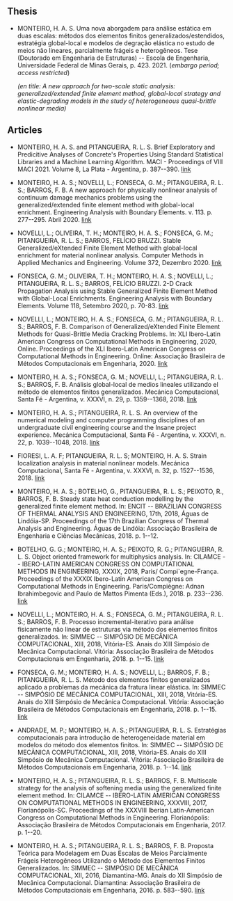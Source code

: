 
## Thesis

- MONTEIRO, H. A. S. Uma nova aborgadem para análise estática em duas escalas: métodos dos elementos finitos generalizados/estendidos, estratégia global-local e modelos de degração elástica no estudo de meios não lineares, parcialmente frágeis e heterogêneos.  Tese (Doutorado em Engenharia de Estruturas) -- Escola de Engenharia, Universidade Federal de Minas Gerais, p. 423. 2021. (_embargo period; access restricted_)

    _(en title: A new approach for two-scale static analysis: generalized/extended finite element method, global-local strategy and elastic-degrading models in the study of heterogeneous quasi-brittle nonlinear media)_

## Articles

- MONTEIRO, H. A. S. and PITANGUEIRA, R. L. S. Brief Exploratory and Predicitive Analyses of Concrete's Properties Using Standard Statistical Libraries and a Machine Learning Algorithm. MACI - Proceedings of VIII MACI 2021. Volume 8, La Plata - Argentina, p. 387--390. [link](https://asamaci.org.ar/wp-content/uploads/2021/07/MACI-Vol-8-2021.pdf)

-  MONTEIRO, H. A. S.; NOVELLI, L.; FONSECA, G. M.; PITANGUEIRA, R. L. S.; BARROS, F. B. A new approach for physically nonlinear analysis of continuum damage mechanics problems using the generalized/extended finite element method with global-local enrichment. Engineering Analysis with Boundary Elements. v. 113. p. 277--295. Abril 2020. [link](https://doi.org/10.1016/j.enganabound.2019.12.015)
	
-  NOVELLI, L.; OLIVEIRA, T. H.; MONTEIRO, H. A. S.; FONSECA, G. M.; PITANGUEIRA, R. L. S.; BARROS, FELÍCIO BRUZZI. Stable Generalized/eXtended Finite Element Method with global-local enrichment for material nonlinear analysis. Computer Methods in Applied Mechanics and Engineering. Volume 372, Dezembro 2020. [link](https://doi.org/10.1016/j.cma.2020.113429)
	
-  FONSECA, G. M.; OLIVEIRA, T. H.; MONTEIRO, H. A. S.; NOVELLI, L.; PITANGUEIRA, R. L. S.; BARROS, FELÍCIO BRUZZI. 2-D Crack Propagation Analysis using Stable Generalized Finite Element Method with Global-Local Enrichments. Engineering Analysis with Boundary Elements. Volume 118, Setembro 2020, p. 70-83. [link](https://doi.org/10.1016/j.enganabound.2020.05.019)
	
-  NOVELLI, L.; MONTEIRO, H. A. S.; FONSECA, G. M.; PITANGUEIRA, R. L. S.; BARROS, F. B. Comparison of Generalized/eXtended Finite Element Methods for Quasi-Brittle Media Cracking Problems. In: XLI Ibero-Latin American Congress on Computational Methods in Engineering, 2020, Online. Proceedings of the XLI Ibero-Latin American Congress on Computational Methods in Engineering. Online: Associação Brasileira de Métodos Computacionais em Engenharia, 2020. [link](https://www.cilamce.com.br/arearestrita/apresentacoes/180/8230.pdf)

-  MONTEIRO, H. A. S.; FONSECA, G. M.; NOVELLI, L.; PITANGUEIRA, R. L. S.; BARROS, F. B. Análisis global-local de medios lineales utilizando el método de elementos finitos generalizados. Mecánica Computacional, Santa Fé - Argentina, v. XXXVI, n. 29, p. 1359--1368, 2018. [link](https://cimec.org.ar/ojs/index.php/mc/article/view/5643)
	
-  MONTEIRO, H. A. S.; PITANGUEIRA, R. L. S. An overview of the numerical modeling and computer programming disciplines of an undergraduate civil engineering course and the Insane project experience. Mecánica Computacional, Santa Fé - Argentina, v. XXXVI, n. 22, p. 1039--1048, 2018. [link](https://cimec.org.ar/ojs/index.php/mc/article/view/5603)
	
-  FIORESI, L. A. F; PITANGUEIRA, R. L. S; MONTEIRO, H. A. S. Strain localization analysis in material nonlinear models. Mecánica Computacional, Santa Fé - Argentina, v. XXXVI, n. 32, p. 1527--1536, 2018. [link](https://cimec.org.ar/ojs/index.php/mc/article/view/5661)
	
-  MONTEIRO, H. A. S.; BOTELHO, G., PITANGUEIRA, R. L. S.; PEIXOTO, R., BARROS, F. B. Steady state heat conduction modelling by the generalized finite element method. In: ENCIT -- BRAZILIAN CONGRESS OF THERMAL ANALYSIS AND ENGINEERING, 17th, 2018, Águas de Lindóia-SP. Proceedings of the 17th Brazilian Congress of Thermal Analysis and Engineering. Águas de Lindóia: Associação Brasileira de Engenharia e Ciências Mecânicas, 2018. p. 1--12.
	
-  BOTELHO, G. G.; MONTEIRO, H. A. S.; PEIXOTO, R. G.; PITANGUEIRA, R. L. S. Object oriented framework for multiphysics analysis. In: CILAMCE -- IBERO-LATIN AMERICAN CONGRESS ON COMPUTATIONAL METHODS IN ENGINEERING, XXXIX, 2018, Paris/ Compi\`egne-França. Proceedings of the XXXIX Ibero-Latin American Congress on Computational Methods in Engineering. Paris/Compiègne: Adnan Ibrahimbegovic and Paulo de Mattos Pimenta (Eds.), 2018. p. 233--236. [link](http://bibliotheque.utc.fr/EXPLOITATION/doc/IFD/IFD_REFDOC_0008926/cilamce-2018-proceedings-of-xxxix-ibero-latin-american-congress-on-computational-methods-in-engineer)
	
-  NOVELLI, L.; MONTEIRO, H. A. S.; FONSECA, G. M.; PITANGUEIRA, R. L. S.; BARROS, F. B. Processo incremental-iterativo para análise fisicamente não linear de estruturas via método dos elementos finitos generalizados. In: SIMMEC -- SIMPÓSIO DE MECÂNICA COMPUTACIONAL, XIII, 2018, Vitória-ES. Anais do XIII Simpósio de Mecânica Computacional. Vitória: Associação Brasileira de Métodos Computacionais em Engenharia, 2018. p. 1--15. [link](https://doity.com.br/anais/xiiisimmec2018/trabalho/68636)
	
-  FONSECA, G. M.; MONTEIRO, H. A. S.; NOVELLI, L.; BARROS, F. B.; PITANGUEIRA, R. L. S. Método dos elementos finitos generalizados aplicado a problemas da mecânica da fratura linear elástica. In: SIMMEC -- SIMPÓSIO DE MECÂNICA COMPUTACIONAL, XIII, 2018, Vitória-ES. Anais do XIII Simpósio de Mecânica Computacional. Vitória: Associação Brasileira de Métodos Computacionais em Engenharia, 2018. p. 1--15. [link](https://doity.com.br/anais/xiiisimmec2018/trabalho/68412)
	
-  ANDRADE, M. P.; MONTEIRO, H. A. S.; PITANGUEIRA, R. L. S. Estratégias computacionais para introdução de heterogeneidade material em modelos do método dos elementos finitos. In: SIMMEC -- SIMPÓSIO DE MECÂNICA COMPUTACIONAL, XIII, 2018, Vitória-ES. Anais do XIII Simpósio de Mecânica Computacional. Vitória: Associação Brasileira de Métodos Computacionais em Engenharia, 2018. p. 1--14. [link](https://doity.com.br/anais/xiiisimmec2018/trabalho/69105)
	
-  MONTEIRO, H. A. S.; PITANGUEIRA, R. L. S.; BARROS, F. B. Multiscale strategy for the analysis of softening media using the generalized finite element method. In: CILAMCE -- IBERO-LATIN AMERICAN CONGRESS ON COMPUTATIONAL METHODS IN ENGINEERING, XXXVIII, 2017, Florianópolis-SC. Proceedings of the XXXVIII Iberian Latin-American Congress on Computational Methods in Engineering. Florianópolis: Associação Brasileira de Métodos Computacionais em Engenharia, 2017. p. 1--20. 

-  MONTEIRO, H. A. S.; PITANGUEIRA, R. L. S.; BARROS, F. B. Proposta Teórica para Modelagem em Duas Escalas de Meios Parcialmente Frágeis Heterogêneos Utilizando o Método dos Elementos Finitos Generalizados. In: SIMMEC -- SIMPÓSIO DE MECÂNICA COMPUTACIONAL, XII, 2016, Diamantina-MG. Anais do XII Simpósio de Mecânica Computacional. Diamantina: Associação Brasileira de Métodos Computacionais em Engenharia, 2016. p. 583--590. [link](http://acervo.ufvjm.edu.br:8080/jspui/handle/1/1556)